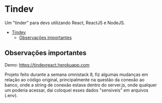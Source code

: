 # Tindev

Um "tinder" para devs utilizando React, ReactJS e NodeJS.

<!-- TOC -->

- [Tindev](#tindev)
    - [Observações importantes](#observações-importantes)
<!-- /TOC -->

## Observações importantes

Demo: https://tindevreact.herokuapp.com

Projeto feito durante a semana omnistack 8, fiz algumas mudanças em relação ao código original, principalmente na questão da conexão ao banco, onde a string de conexão estava dentro do server.js, onde qualquer um poderia acessar, dai coloquei esses dados "sensiveis" em arquivos (.env).

